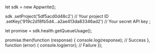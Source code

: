 let sdk = new Appwrite();

sdk
    .setProject('5df5acd0d48c2') // Your project ID
    .setKey('919c2d18fb5d4...a2ae413da83346ad2') // Your secret API key
;

let promise = sdk.health.getQueueUsage();

promise.then(function (response) {
    console.log(response); // Success
}, function (error) {
    console.log(error); // Failure
});